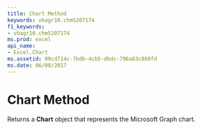 ```yaml
---
title: Chart Method
keywords: vbagr10.chm5207174
f1_keywords:
- vbagr10.chm5207174
ms.prod: excel
api_name:
- Excel.Chart
ms.assetid: 09cd714c-7bdb-4cb5-dbdc-796a83c860fd
ms.date: 06/08/2017
---
```



# Chart Method

Returns a  **Chart** object that represents the Microsoft Graph chart.


